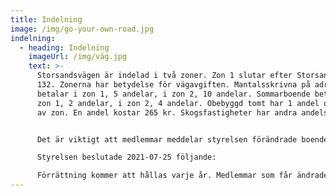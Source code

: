 ```yaml
---
title: Indelning
image: /img/go-your-own-road.jpg
indelning:
  - heading: Indelning
    imageUrl: /img/väg.jpg
    text: >-
      Storsandsvägen är indelad i två zoner. Zon 1 slutar efter Storsandsvägen
      132. Zonerna har betydelse för vägavgiften. Mantalsskrivna på adressen,
      betalar i zon 1, 5 andelar, i zon 2, 10 andelar. Sommarboende betalar i
      zon 1, 2 andelar, i zon 2, 4 andelar. Obebyggd tomt har 1 andel oberoende
      av zon. En andel kostar 265 kr. Skogsfastigheter har andra andelstal.


      Det är viktigt att medlemmar meddelar styrelsen förändrade boendeförhållanden så att vägavgiften blir korrekt. 

      Styrelsen beslutade 2021-07-25 följande: 

      Förrättning kommer att hållas varje år. Medlemmar som får ändrade boendeförhållanden är skyldiga att meddela styrelsen före 1 juni. Styrelsen gör anmälan om ändrat andelstal i gemensamhetsanläggning till Lantmäteriet. Medlemmar betalar förrättningskostnaderna, för närvarande 1800 kr för första fastigheten och därefter 600 kr/fastighet som tillkommer. Beslutet kommuniceras på årsmötet 2021-07-31
---
```

